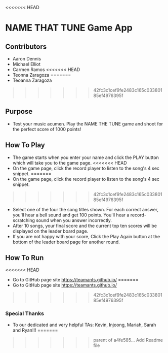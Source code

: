 <<<<<<< HEAD
# NAME THAT TUNE Game App
## Contributors
* Aaron Dennis
* Michael Elliot
* Carmen Ramos
<<<<<<< HEAD
* Teonna Zaragoza
=======
* Teoanna Zaragoza
>>>>>>> 42fc3c1cef9fe2483c165c03380185ef4976395f

## Purpose
* Test your music acumen. Play the NAME THE TUNE game and shoot for the perfect score of 1000 points!

## How To Play
* The game starts when you enter your name and click the PLAY button which will take you to the game page.
<<<<<<< HEAD
* On the game page, click the record player to listen to the song's 4 sec snippet.
=======
* On the game page, click the record player to listen to the song's 4 sec snippet.  
>>>>>>> 42fc3c1cef9fe2483c165c03380185ef4976395f
* Select one of the four the song titles shown.  For each correct answer, you'll hear a bell sound and get 100 points.  You'll hear a record-scratching sound when you  answer incorrectly.
* After 10 songs, your final score and the current top ten scores will be displayed on the leader board page.
* If you are not happy with your score, Click the Play Again button at the bottom of the leader board page for another round.

## How To Run
<<<<<<< HEAD
* Go to GitHub page site https://teamants.github.io/
=======
* Go to GitHub page site https://teamants.github.io/ 
>>>>>>> 42fc3c1cef9fe2483c165c03380185ef4976395f

### Special Thanks
* To our dedicated and very helpful TAs: Kevin, Injoong, Mariah, Sarah and Ryan!!!
=======
>>>>>>> parent of a4fe585... Add Readme file

